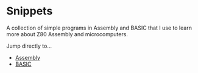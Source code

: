 # Snippets

A collection of simple programs in Assembly and BASIC that I use to learn more about Z80 Assembly and microcomputers.

Jump directly to...

* [Assembly](./assembly/README.md) 
* [BASIC](./basic/README.md) 
